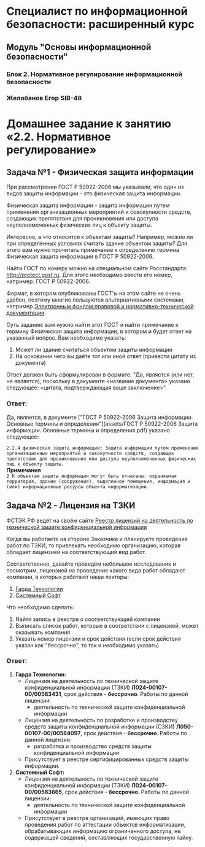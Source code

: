 # Специалист по информационной безопасности: расширенный курс
## Модуль "Основы информационной безопасности"
### Блок 2. Нормативное регулирование информационной безопасности
### Желобанов Егор SIB-48

# Домашнее задание к занятию «2.2. Нормативное регулирование»

## Задача №1 - Физическая защита информации

При рассмотрении ГОСТ Р 50922-2006 мы указывали, что один из видов защиты информации - это физическая защита информации.

Физическая защита информации - защита информации путем применения организационных мероприятий и совокупности средств, создающих препятствия для проникновения или доступа неуполномоченных физических лиц к объекту защиты.

Интересно, а что относится к объектам защиты? Например, можно ли при определённых условиях считать здание объектом защиты? Для этого вам нужно прочитать примечание к определению термина Физическая защита информации в ГОСТ Р 50922-2006.

Найти ГОСТ по номеру можно на специальном сайте Росстандарта: http://protect.gost.ru. Для этого необходимо ввести его номер, например: ГОСТ Р 50922-2006.

Формат, в котором опубликованы ГОСТ'ы на этом сайте не очень удобен, поэтому многие пользуются альтернативными системами, например [Электронным фондом правовой и нормативно-технической документации](http://docs.cntd.ru).

Суть задания: вам нужно найти этот ГОСТ и найти примечание к термину Физическая защита информации, в котором и будет ответ на указанный вопрос. Вам необходимо указать:
1. Может ли здание считаться объектом защиты информации
1. На основании чего вы даёте тот или иной ответ (привести цитату из документа)

Ответ должен быть сформулирован в формате: "Да, является (или нет, не является), поскольку в документе <название документа> указано следующее: <цитата, подтверждающая ваше заключение>".

### Ответ:

Да, является, в документе ["ГОСТ Р 50922-2006 Защита информации. Основные термины и определения"](assets/ГОСТ Р 50922-2006 Защита информации. Основные термины и определения.pdf) указано следующее:  

`2.2.4 физическая защита информации: Защита информации путем применения организационных мероприятий и совокупности средств, создающих препятствия для проникновения или доступа неуполномоченных физических лиц к объекту защиты.`  
**Примечания**  
`2 К объектам защиты информации могут быть отнесены: охраняемая территория, здание (сооружение), выделенное помещение, информация и (или) информационные ресурсы объекта информатизации.`  

## Задача №2 - Лицензия на ТЗКИ

ФСТЭК РФ ведёт на своём сайте [Реестр лицензий на деятельность по технической защите конфиденциальной информации](https://reestr.fstec.ru/)

Когда вы работаете на стороне Заказчика и планируете проведение работ по ТЗКИ, то привлекать необходимо организацию, которая обладает лицензией на соответствующий вид работ.

Соответственно, давайте проведём небольшое исследование и посмотрим, лицензией на проведение какого вида работ обладают компании, в которых работают наши лекторы:

1. [Гарда Технологии](https://gardatech.ru)
1. [Системный Софт](https://www.syssoft.ru)

Что необходимо сделать:
1. Найти запись в реестре о соответствующей компании
1. Выписать список работ, которые в соответствии с лицензией, может оказывать компания
1. Указать номер лицензии и срок действия (если срок действия указан как "бессрочно", то так и необходимо указать)

### Ответ:

1. **Гарда Технологии:**
	- Лицензия на деятельность по технической защите конфиденциальной информации (ТЗКИ) **Л024-00107-00/00583431**, срок действия - **бессрочно**. Работы по данной лицензии:
		* деятельность по технической защите конфиденциальной информации
	- Лицензия на деятельность по разработке и производству средств защиты конфиденциальной информации (СЗКИ) **Л050-00107-00/00584097**, срок действия - **бессрочно**. Работы по данной лицензии:
		* разработка и производство средств защиты конфиденциальной информации
	- Присутствует в реестре сертифицированных средств защиты информации.
2. **Системный Софт:**
	- Лицензия на деятельность по технической защите конфиденциальной информации (ТЗКИ) **Л024-00107-00/00583665**, срок действия - **бессрочно**. Работы по данной лицензии:
		* деятельность по технической защите конфиденциальной информации
	- Присутствует в реестре организаций, имеющих право проведения работ по аттестации объектов информатизации, обрабатывающих информацию ограниченного доступа, не содержащей сведений, составляющих государственную тайну.
